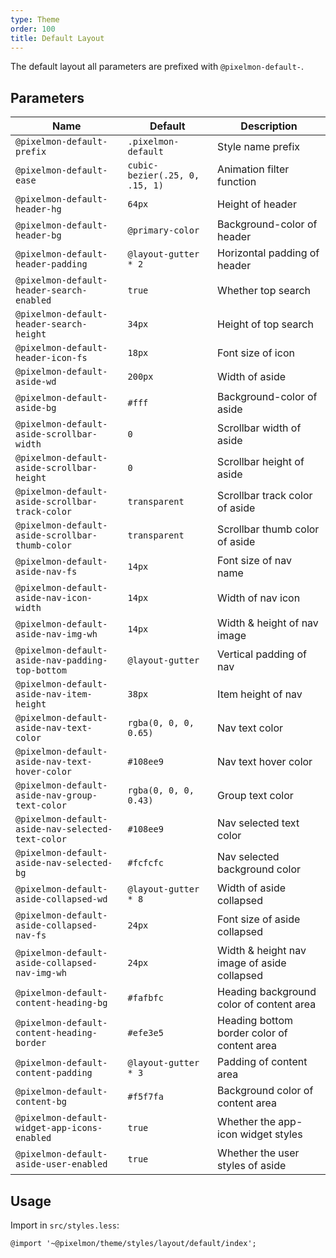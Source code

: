 ```yaml
---
type: Theme
order: 100
title: Default Layout
---
```


The default layout all parameters are prefixed with `@pixelmon-default-`.

## Parameters

| Name | Default | Description |
| --- | --- | --- |
| `@pixelmon-default-prefix` | `.pixelmon-default` | Style name prefix |
| `@pixelmon-default-ease` | `cubic-bezier(.25, 0, .15, 1)` | Animation filter function |
| `@pixelmon-default-header-hg` | `64px` | Height of header |
| `@pixelmon-default-header-bg` | `@primary-color` | Background-color of header |
| `@pixelmon-default-header-padding` | `@layout-gutter * 2` | Horizontal padding of header |
| `@pixelmon-default-header-search-enabled` | `true` | Whether top search |
| `@pixelmon-default-header-search-height` | `34px` | Height of top search |
| `@pixelmon-default-header-icon-fs` | `18px` | Font size of icon |
| `@pixelmon-default-aside-wd` | `200px` | Width of aside |
| `@pixelmon-default-aside-bg` | `#fff` | Background-color of aside |
| `@pixelmon-default-aside-scrollbar-width` | `0` | Scrollbar width of aside |
| `@pixelmon-default-aside-scrollbar-height` | `0` | Scrollbar height of aside |
| `@pixelmon-default-aside-scrollbar-track-color` | `transparent` | Scrollbar track color of aside |
| `@pixelmon-default-aside-scrollbar-thumb-color` | `transparent` | Scrollbar thumb color of aside |
| `@pixelmon-default-aside-nav-fs` | `14px` | Font size of nav name |
| `@pixelmon-default-aside-nav-icon-width`          | `14px`                         | Width of nav icon     |
| `@pixelmon-default-aside-nav-img-wh`              | `14px`                         | Width & height of nav image |
| `@pixelmon-default-aside-nav-padding-top-bottom` | `@layout-gutter` | Vertical padding of nav |
| `@pixelmon-default-aside-nav-item-height` | `38px` | Item height of nav |
| `@pixelmon-default-aside-nav-text-color` | `rgba(0, 0, 0, 0.65)` | Nav text color |
| `@pixelmon-default-aside-nav-text-hover-color` | `#108ee9` | Nav text hover color |
| `@pixelmon-default-aside-nav-group-text-color` | `rgba(0, 0, 0, 0.43)` | Group text color |
| `@pixelmon-default-aside-nav-selected-text-color` | `#108ee9` | Nav selected text color |
| `@pixelmon-default-aside-nav-selected-bg` | `#fcfcfc` | Nav selected background color |
| `@pixelmon-default-aside-collapsed-wd` | `@layout-gutter * 8` |  Width of aside collapsed |
| `@pixelmon-default-aside-collapsed-nav-fs` | `24px` | Font size of aside collapsed |
| `@pixelmon-default-aside-collapsed-nav-img-wh` | `24px` | Width & height nav image of aside collapsed |
| `@pixelmon-default-content-heading-bg` | `#fafbfc` |  Heading background color of content area |
| `@pixelmon-default-content-heading-border` | `#efe3e5` | Heading bottom border color of content area |
| `@pixelmon-default-content-padding` | `@layout-gutter * 3` | Padding of content area |
| `@pixelmon-default-content-bg` | `#f5f7fa` | Background color of content area |
| `@pixelmon-default-widget-app-icons-enabled` | `true` | Whether the app-icon widget styles |
| `@pixelmon-default-aside-user-enabled`       | `true` | Whether the user styles of aside |

## Usage

Import in `src/styles.less`:

```less
@import '~@pixelmon/theme/styles/layout/default/index';
```

